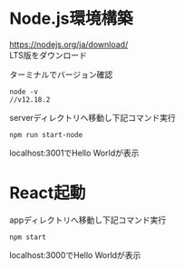 # Node.js環境構築
https://nodejs.org/ja/download/  
LTS版をダウンロード  
  
ターミナルでバージョン確認  
```  
node -v
//v12.18.2
```  
  
serverディレクトリへ移動し下記コマンド実行  
```  
npm run start-node  
```  
  
localhost:3001でHello Worldが表示

# React起動  
appディレクトリへ移動し下記コマンド実行
```  
npm start  
```  
  
localhost:3000でHello Worldが表示
